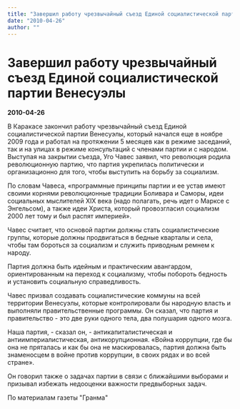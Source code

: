 ```yaml
---
title: "Завершил работу чрезвычайный съезд Единой социалистической партии Венесуэлы"
date: "2010-04-26"
author: ""
---
```


# Завершил работу чрезвычайный съезд Единой социалистической партии Венесуэлы

**2010-04-26** 

В Каракасе закончил работу чрезвычайный съезд Единой социалистической партии Венесуэлы, который начался еще в ноябре 2009 года и работал на протяжении 5 месяцев как в режиме  заседаний, так и на улицах в режиме консультаций с членами партии и с народом. Выступая на закрытии съезда, Уго Чавес заявил, что революция родила революционную партию, что партия укрепилась политически и организационно для того, чтобы выступить на борьбу за социализм.

По словам Чавеса, «программные принципы партии и ее устав имеют своими корнями революционные традиции Боливара и Саморы, идеи социальных мыслителей  XIX века (надо полагать, речь идет о Марксе с Энгельсом), а также идеи Христа, который провозгласил социализм 2000 лет тому и был распят империей».

Чавес считает, что основой партии должны стать социалистические группы, которые должны продвигаться в бедные кварталы и села, чтобы там бороться за социализм и служить приводным ремнем к народу.

Партия должна быть идейным и практическим авангардом, ориентированным на переход к социализму, чтобы побороть бедность и установить социальную справедливость.

Чавес призвал создавать социалистические коммуны на всей территории Венесуэлы, которые контролировали бы народную власть и выполняли правительственные программы. Он сказал, что партия и правительство - это две руки одного тела, два полушария одного мозга.

Наша партия, - сказал он, - антикапиталистическая и антиимпериалистическая, антикорупционная. «Война коррупции, где бы она не пряталась и как бы она не маскировалась, партия должна быть знаменосцем в войне против коррупции, в своих рядах и во всей стране».

Он говорил также о задачах партии в связи с ближайшими выборами и призывал избежать недооценки важности предвыборных задач.

По материалам газеты "Гранма"